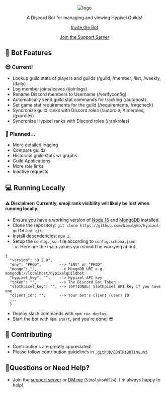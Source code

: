 <div align="center">

<img src="https://i.imgur.com/rSHFZuM.png" alt="logo" />

A Discord Bot for managing and viewing Hypixel Guilds!

[Invite the Bot](https://discord.com/oauth2/authorize?client_id=684986294459564042&permissions=469888080&scope=bot)

[Join the Support Server](https://discord.gg/BgWcvKf)
</div>

## 🤖 Bot Features
### 😎 Current!
- Lookup guild stats of players and guilds (/guild, /member, /list, /weekly, /daily)
- Log member joins/leaves (/joinlogs)
- Rename Discord members to Username (/verifyconfig)
- Automatically send guild stat commands for tracking (/autopost)
- Set game stat requirements for the guild (/requirements, /reqcheck)
- Syncronize guild ranks with Discord roles (/autorole, /timeroles, /gxproles)
- Syncronize Hypixel ranks with Discord roles (/rankroles)

### 📝 Planned...
- More detailed logging
- Compare guilds
- Historical guild stats w/ graphs
- Guild Applications
- More role links
- Inactive requests

## 💻 Running Locally
#### ⚠ Disclaimer: Currently, emoji rank visibility will likely be lost when running locally.
- Ensure you have a working version of [Node 16](https://nodejs.org/en/blog/release/v16.16.0) and [MongoDB](https://www.mongodb.com/docs/manual/installation/) installed.
- Clone the repository: `git clone https://github.com/SimplyNo/hypixel-guild-bot.git`.
- Install dependencies: `npm i`.
- Setup the `config.json` file according to `config.schema.json`. 
    - Here are the main values you should be worrying about:
```
{
  "version": "3.2.0",
  "env": "PROD",        --> "ENV" or "PROD"
  "mongo": "",          --> MongoDB URI e.g. mongodb://localhost/hypixelguildbot
  "hypixel_key": "",    --> Hypixel API key
  "token": "",          --> The Discord Bot Token
  "slothpixel_key": "", --> (OPTIONAL) Slothpixel API key if you have one
  "client_id": "",      --> Your bot's client (user) ID
  ...
  }
```
- Deploy slash commands with `npm run deploy`.
- Start the bot with `npm start`, and you're done! 😎

## 🙏 Contributing
- Contributions are greatly appreciated!
- Please follow contribution guidelines in [`.github/CONTRIBUTING.md`](.github/CONTRIBUTING.md).

## 🙋‍️Questions or Need Help?
- Join the [support server](https://discord.gg/BgWcvKf) or [DM me](https://discord.com/users/280466694663831553) (`SimplyNo#8524`). I'm always happy to help!
